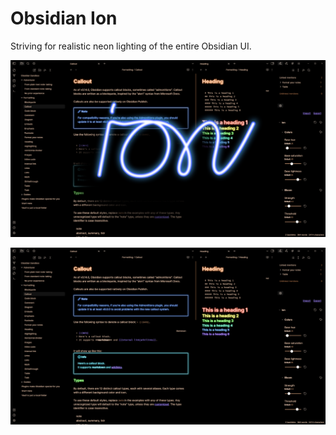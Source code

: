 # Obsidian Ion

Striving for realistic neon lighting of the entire Obsidian UI.

![](ion-cover.svg)

![](screenshot.png)
